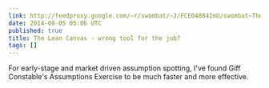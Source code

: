 ```yaml
---
link: http://feedproxy.google.com/~r/swombat/~3/FCE04884ImU/swombat~The-Lean-Canvas-wrong-tool-for-the-job
date: 2014-08-05 05:06 UTC
published: true
title: The Lean Canvas - wrong tool for the job?
tags: []
---
```


For early-stage and market driven assumption spotting, I've found Giff Constable's Assumptions Exercise to be much faster and more effective.
